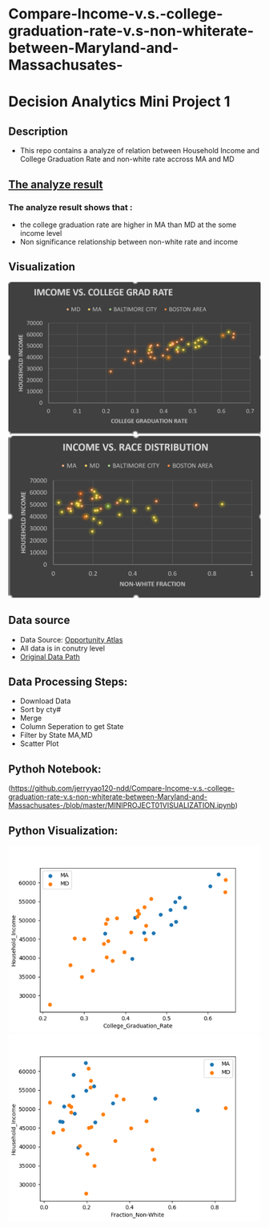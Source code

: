 # Compare-Income-v.s.-college-graduation-rate-v.s-non-whiterate-between-Maryland-and-Massachusates-
# Decision Analytics Mini Project 1
## Description
- This repo contains a analyze of relation between Household Income and College Graduation Rate and  non-white rate accross MA and MD
## [The analyze result](https://github.com/jerryyao120-ndd/Compare-Income-v.s.-college-graduation-rate-v.s-non-whiterate-between-Maryland-and-Massachusates-/tree/master/Analysis) 
### The analyze result shows that :
- the college graduation rate are higher in MA than MD at the some income level
- Non significance relationship between non-white rate and income
## Visualization
![11](https://github.com/jerryyao120-ndd/Compare-Income-v.s.-college-graduation-rate-v.s-non-whiterate-between-Maryland-and-Massachusates-/blob/master/Analysis/MP1-1.png)
![12](https://github.com/jerryyao120-ndd/Compare-Income-v.s.-college-graduation-rate-v.s-non-whiterate-between-Maryland-and-Massachusates-/blob/master/Analysis/MP1-2.png)
## Data source
- Data Source: [Opportunity Atlas](https://www.opportunityatlas.org)
- All data is in conutry level
- [Original Data Path](https://github.com/jerryyao120-ndd/Compare-Income-v.s.-college-graduation-rate-v.s-non-whiterate-between-Maryland-and-Massachusates-/tree/master/Analysis)
## Data Processing Steps:
- Download Data
- Sort by cty#
- Merge
- Column Seperation to get State
- Filter by State MA,MD
- Scatter Plot
## Pythoh Notebook:
(https://github.com/jerryyao120-ndd/Compare-Income-v.s.-college-graduation-rate-v.s-non-whiterate-between-Maryland-and-Massachusates-/blob/master/MINIPROJECT01VISUALIZATION.ipynb)
## Python Visualization:
![q](https://github.com/jerryyao120-ndd/Compare-Income-v.s.-college-graduation-rate-v.s-non-whiterate-between-Maryland-and-Massachusates-/blob/master/MINIPROJECT0401.png)
![w](https://github.com/jerryyao120-ndd/Compare-Income-v.s.-college-graduation-rate-v.s-non-whiterate-between-Maryland-and-Massachusates-/blob/master/MINIPROJECT0402.png)

